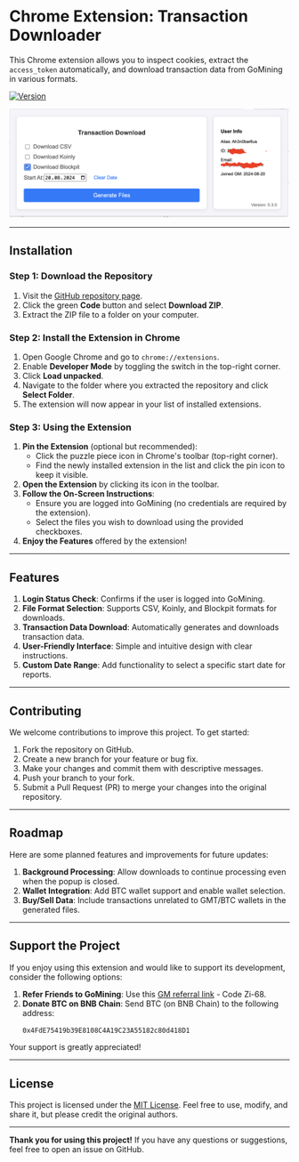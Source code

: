 # Chrome Extension: Transaction Downloader

This Chrome extension allows you to inspect cookies, extract the `access_token` automatically, and download transaction data from GoMining in various formats.

[![Version](https://img.shields.io/github/package-json/v/Ah3n0/gm-transaction-overview)](https://github.com/Ah3n0/gm-transaction-overview)

![Screenshot of the extension](./assets/screenshot.png)

---

## Installation

### Step 1: Download the Repository
1. Visit the [GitHub repository page](#).
2. Click the green **Code** button and select **Download ZIP**.
3. Extract the ZIP file to a folder on your computer.

### Step 2: Install the Extension in Chrome
1. Open Google Chrome and go to `chrome://extensions`.
2. Enable **Developer Mode** by toggling the switch in the top-right corner.
3. Click **Load unpacked**.
4. Navigate to the folder where you extracted the repository and click **Select Folder**.
5. The extension will now appear in your list of installed extensions.

### Step 3: Using the Extension
1. **Pin the Extension** (optional but recommended):
   - Click the puzzle piece icon in Chrome's toolbar (top-right corner).
   - Find the newly installed extension in the list and click the pin icon to keep it visible.
2. **Open the Extension** by clicking its icon in the toolbar.
3. **Follow the On-Screen Instructions**:
   - Ensure you are logged into GoMining (no credentials are required by the extension).
   - Select the files you wish to download using the provided checkboxes.
4. **Enjoy the Features** offered by the extension!

---

## Features

1. **Login Status Check**: Confirms if the user is logged into GoMining.
2. **File Format Selection**: Supports CSV, Koinly, and Blockpit formats for downloads.
3. **Transaction Data Download**: Automatically generates and downloads transaction data.
4. **User-Friendly Interface**: Simple and intuitive design with clear instructions.
5. **Custom Date Range**: Add functionality to select a specific start date for reports.

---

## Contributing

We welcome contributions to improve this project. To get started:
1. Fork the repository on GitHub.
2. Create a new branch for your feature or bug fix.
3. Make your changes and commit them with descriptive messages.
4. Push your branch to your fork.
5. Submit a Pull Request (PR) to merge your changes into the original repository.

---

## Roadmap

Here are some planned features and improvements for future updates:
1. **Background Processing**: Allow downloads to continue processing even when the popup is closed.
2. **Wallet Integration**: Add BTC wallet support and enable wallet selection.
3. **Buy/Sell Data**: Include transactions unrelated to GMT/BTC wallets in the generated files.

---

## Support the Project

If you enjoy using this extension and would like to support its development, consider the following options:

1. **Refer Friends to GoMining**: Use this [GM referral link](https://gomining.com/?ref=Zi-68) - Code Zi-68.
2. **Donate BTC on BNB Chain**:
   Send BTC (on BNB Chain) to the following address:
   ```bash
   0x4FdE75419b39E8108C4A19C23A55182c80d418D1
   ```

Your support is greatly appreciated!

---

## License

This project is licensed under the [MIT License](LICENSE). Feel free to use, modify, and share it, but please credit the original authors.

---

**Thank you for using this project!** If you have any questions or suggestions, feel free to open an issue on GitHub.
